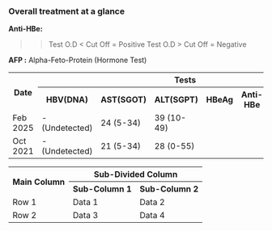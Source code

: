 ### **Overall treatment at a glance**

**Anti-HBe:**
>> Test O.D < Cut Off = Positive
>> Test O.D > Cut Off = Negative

**AFP :** Alpha-Feto-Protein (Hormone Test)

<table>
    <tr>
        <th rowspan="2">Date</th>
        <th colspan="7">Tests</th>
        <th rowspan="2">Medication</th>
    </tr>
    <tr>
        <th>HBV(DNA)</th>
        <th>AST(SGOT)</th>
        <th>ALT(SGPT)</th>
        <th>HBeAg</th>
        <th>Anti-HBe</th>
        <th>Creatine</th>
        <th>AFP</th>
    </tr>
    <tr>
        <td>Feb 2025</td><td>-(Undetected)</td><td>24 (5-34)</td><td>39 (10-49)</td><td></td><td></td><td></td><td></td><td></td>
    </tr>
    <tr>
        <td>Oct 2021</td><td>-(Undetected)</td><td>21 (5-34)</td><td>28 (0-55)</td><td></td><td></td><td></td><td></td><td></td>
    </tr>
</table>

<table>
  <tr>
    <th rowspan="2">Main Column</th>
    <th colspan="2">Sub-Divided Column</th>
  </tr>
  <tr>
    <th>Sub-Column 1</th>
    <th>Sub-Column 2</th>
  </tr>
  <tr>
    <td>Row 1</td>
    <td>Data 1</td>
    <td>Data 2</td>
  </tr>
  <tr>
    <td>Row 2</td>
    <td>Data 3</td>
    <td>Data 4</td>
  </tr>
</table>